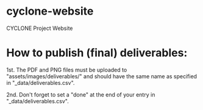 # cyclone-website
CYCLONE Project Website

# How to publish (final) deliverables:

1st. The PDF and PNG files must be uploaded to "assets/images/deliverables/" and should have the same name as specified in "_data/deliverables.csv".

2nd. Don't forget to set a "done" at the end of your entry in "_data/deliverables.csv". 
